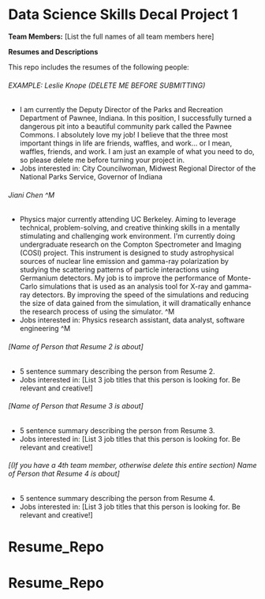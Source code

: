 # Data Science Skills Decal Project 1

**Team Members:** [List the full names of all team members here]  

**Resumes and Descriptions**  

This repo includes the resumes of the following people:

###### EXAMPLE: Leslie Knope (DELETE ME BEFORE SUBMITTING)
* I am currently the Deputy Director of the Parks and Recreation Department of Pawnee, Indiana. In this position, I successfully turned a dangerous pit into a beautiful community park called the Pawnee Commons. I absolutely love my job! I believe that the three most important things in life are friends, waffles, and work... or I mean, waffles, friends, and work. I am just an example of what you need to do, so please delete me before turning your project in.
* Jobs interested in: City Councilwoman, Midwest Regional Director of the National Parks Service, Governor of Indiana

###### Jiani Chen ^M 
* Physics major currently attending UC Berkeley. Aiming to leverage technical, problem-solving, and creative thinking skills in a mentally stimulating and challenging work environment. I'm currently doing undergraduate research on the Compton Spectrometer and Imaging (COSI) project. This instrument is designed to study astrophysical sources of nuclear line emission and gamma-ray polarization by studying the scattering patterns of particle interactions using Germanium detectors. My job is to improve the performance of Monte-Carlo simulations that is used as an analysis tool for X-ray and gamma-ray detectors. By improving the speed of the simulations and reducing the size of data gained from the simulation, it will dramatically enhance the research process of using the simulator. ^M
* Jobs interested in: Physics research assistant, data analyst, software engineering ^M

###### [Name of Person that Resume 2 is about]
* 5 sentence summary describing the person from Resume 2.
* Jobs interested in: [List 3 job titles that this person is looking for. Be relevant and creative!]

###### [Name of Person that Resume 3 is about]
* 5 sentence summary describing the person from Resume 3.
* Jobs interested in: [List 3 job titles that this person is looking for. Be relevant and creative!]

###### [(If you have a 4th team member, otherwise delete this entire section) Name of Person that Resume 4 is about]
* 5 sentence summary describing the person from Resume 4.
* Jobs interested in: [List 3 job titles that this person is looking for. Be relevant and creative!]
# Resume_Repo
# Resume_Repo
